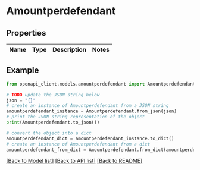 # Amountperdefendant


## Properties

Name | Type | Description | Notes
------------ | ------------- | ------------- | -------------

## Example

```python
from openapi_client.models.amountperdefendant import Amountperdefendant

# TODO update the JSON string below
json = "{}"
# create an instance of Amountperdefendant from a JSON string
amountperdefendant_instance = Amountperdefendant.from_json(json)
# print the JSON string representation of the object
print(Amountperdefendant.to_json())

# convert the object into a dict
amountperdefendant_dict = amountperdefendant_instance.to_dict()
# create an instance of Amountperdefendant from a dict
amountperdefendant_from_dict = Amountperdefendant.from_dict(amountperdefendant_dict)
```
[[Back to Model list]](../README.md#documentation-for-models) [[Back to API list]](../README.md#documentation-for-api-endpoints) [[Back to README]](../README.md)


